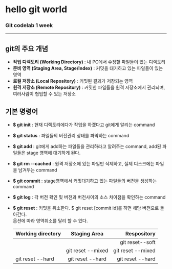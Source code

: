 # hello git world 
### Git codelab 1 week

---
## git의 주요 개념
- **작업 디렉토리 (Working Directory)** : 내 PC에서 수정할 파일들이 있는 디렉토리
- **준비 영역 (Staging Area, Stage/Index)** : 커밋을 대기하고 있는 파일들이 있는 영역 
- **로컬 저장소 (Local Repository)** : 커밋된 결과가 저장되는 영역
- **원격 저장소 (Remote Repository)** : 커밋한 파일들을 원격 저장소에서 관리되며, 여러사람이 협업할 수 있는 저장소

## 기본 명령어
- **$ git init** : 현재 디렉토리에다가 작업을 하겠다고 git에게 알리는 command
- **$ git status** : 파일들의 버전관리 상태를 파악하는 command
- **$ git add** :  git에게 add하는 파일들을 관리하라고 알려주는 command, add된 파일들은 stage 영역에 대기하게 된다.
- **$ git rm --cached** : 원격 저장소에 있는 파일만 삭제하고, 실제 디스크에는 파일을 남겨두는 command
- **$ git commit** : stage영역에서 커밋대기하고 있는 파일들의 버전을 생성하는 command
- **$ git log** : 각 버전 확인 및 버전과 버전사이의 소스 차이점을 확인하는 command
- **$ git reset**  : 커밋을 취소한다. $ git reset [commit id]를 하면 해당 버전으로 돌아간다. <br>
                 옵션에 따라 영역취소를 달리 할 수 있다.

   Working directory  | Staging Area      | Respository
  |------------------| :----------------:|------------------:|
  |                  |                   |  git reset--soft  |
  |                  | git reset --mixed | git reset --mixed |
  | git reset --hard | git reset --hard  | git reset --hard  |

